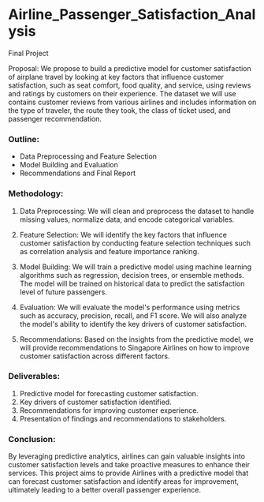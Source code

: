 # Airline_Passenger_Satisfaction_Analysis
Final Project

Proposal:
We propose to build a predictive model for customer satisfaction of airplane travel by looking at key factors that influence customer satisfaction, such as seat comfort, food quality, and service, using reviews and ratings by customers on their experience. The dataset we will use contains customer reviews from various airlines and includes information on the type of traveler, the route they took, the class of ticket used, and passenger recommendation.

### Outline:
- Data Preprocessing and Feature Selection
- Model Building and Evaluation
- Recommendations and Final Report

### Methodology:
1. Data Preprocessing: We will clean and preprocess the dataset to handle missing values, normalize data, and encode categorical variables.
   
2. Feature Selection: We will identify the key factors that influence customer satisfaction by conducting feature selection techniques such as correlation analysis and feature importance ranking.

3. Model Building: We will train a predictive model using machine learning algorithms such as regression, decision trees, or ensemble methods. The model will be trained on historical data to predict the satisfaction level of future passengers.

4. Evaluation: We will evaluate the model's performance using metrics such as accuracy, precision, recall, and F1 score. We will also analyze the model's ability to identify the key drivers of customer satisfaction.

5. Recommendations: Based on the insights from the predictive model, we will provide recommendations to Singapore Airlines on how to improve customer satisfaction across different factors.

### Deliverables:
1. Predictive model for forecasting customer satisfaction.
2. Key drivers of customer satisfaction identified.
3. Recommendations for improving customer experience.
4. Presentation of findings and recommendations to stakeholders.

### Conclusion:
By leveraging predictive analytics, airlines can gain valuable insights into customer satisfaction levels and take proactive measures to enhance their services. This project aims to provide Airlines with a predictive model that can forecast customer satisfaction and identify areas for improvement, ultimately leading to a better overall passenger experience.


